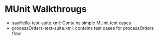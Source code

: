 #  MUnit Walkthrougs

- sayHello-test-suite.xml: Contains simple MUnit test cases
- processOrders-test-suite.xml: contains test cases for processOrders flow
